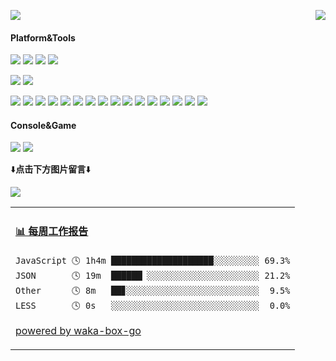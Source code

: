 <p>
  <a href="https://count.getloli.com/"><img src="https://count.getloli.com/get/@Lingyan000.readme"></a>
  <img src="https://weather-icon.journeyad.repl.co/@shiyan?v=1" align="right">
</p>

#### Platform&Tools
[![](https://img.shields.io/badge/OS-RedHat%20Linux-e70c2a?style=flat-square&logo=red-hat&logoColor=ffffff)](https://www.redhat.com/)
[![](https://img.shields.io/badge/Windows-10-2376bc?style=flat-square&logo=windows&logoColor=ffffff)](https://www.microsoft.com/windows/get-windows-10)
[![](https://img.shields.io/badge/IDE-Visual%20Studio-67217a?style=flat-square&logo=visual-studio&logoColor=ffffff)](https://visualstudio.microsoft.com/)
[![](https://img.shields.io/badge/IDE-Visual%20Studio%20Code-blue?style=flat-square&logo=visual-studio-code&logoColor=ffffff)](https://code.visualstudio.com/)

[![](https://img.shields.io/badge/OnePlus-5-f5010c?style=flat-square&logo=oneplus&logoColor=ffffff)](https://www.oneplus.com/)
[![](https://img.shields.io/badge/Redmi-K30%20Ultra-ff6700?style=flat-square&logo=xiaomi&logoColor=ffffff)](https://www.xiaomi.com/)

[![](https://img.shields.io/badge/-Vue.js-3fb984?style=flat-square&logo=vue.js&logoColor=ffffff)](https://vuejs.org/)
[![](https://img.shields.io/badge/-Webpack-8dd6f9?style=flat-square&logo=webpack&logoColor=white)](https://webpack.js.org/)
[![](https://img.shields.io/badge/-TypeScript-007acc?style=flat-square&logo=typescript&logoColor=white)](https://www.typescriptlang.org/)
[![](https://img.shields.io/badge/-CSS3-1572B6?style=flat-square&logo=css3&logoColor=white)](https://www.w3.org/Style/CSS/)
[![](https://img.shields.io/badge/-SqlServer-003545?style=flat-square&logo=microsoft-sql-server&logoColor=white)](https://www.microsoft.com/sql-server/)
[![](https://img.shields.io/badge/-Sass-cc6699?style=flat-square&logo=sass&logoColor=white)](https://sass-lang.com/)
[![](https://img.shields.io/badge/-NPM-cb3837?style=flat-square&logo=npm&logoColor=white)](https://npmjs.com/)
[![](https://img.shields.io/badge/-HTML5-E34F26?style=flat-square&logo=html5&logoColor=white)](https://html.spec.whatwg.org/)
[![](https://img.shields.io/badge/-Git-f05032?style=flat-square&logo=git&logoColor=white)](https://git-scm.com/)
[![](https://img.shields.io/badge/-Subversion-809cc9?style=flat-square&logo=subversion&logoColor=white)](https://tortoisesvn.net/)
[![](https://img.shields.io/badge/-Linux-fcc624?style=flat-square&logo=linux&logoColor=white)](https://www.linuxfoundation.org/)
[![](https://img.shields.io/badge/-JavaScript-f7e018?style=flat-square&logo=javascript&logoColor=white)](https://www.ecma-international.org/)
[![](https://img.shields.io/badge/-Node.js-43853d?style=flat-square&logo=node.js&logoColor=ffffff)](https://nodejs.org/)
[![](https://img.shields.io/badge/-Java-007396?style=flat-square&logo=Java&logoColor=ffffff)](http://www.java.com/)
[![](https://img.shields.io/badge/-Apache-d22128?style=flat-square&logo=apache&logoColor=ffffff)](http://httpd.apache.org/)
[![](https://img.shields.io/badge/-Electron-47848f?style=flat-square&logo=electron&logoColor=ffffff)](https://www.electronjs.org/)
#### Console&Game
[![](https://img.shields.io/badge/-Ubisoft-black?style=flat-square&logo=Ubisoft&logoColor=ffffff)](https://www.ubisoft.com/)
[![](https://img.shields.io/badge/Steam-171a21?style=flat-square&logo=steam&logoColor=ffffff)](https://steamcommunity.com/id/journey_ad)

⬇️**点击下方图片留言**⬇️

[![](https://chat.getloli.com/room/@Lingyan000.github/svg?width=600&height=280&limit=20&theme=light&title=Lingyan000@github:%20~&fontSize=13)](https://chat.getloli.com/room/@Lingyan000.github?title=Lingyan000%E7%9A%84Github%E7%95%99%E8%A8%80%E6%9D%BF)

<table>
<tr>
<td valign="top" width="100%">

<!-- waka-box start -->
#### <a href="https://gist.github.com/7a8c278378e3f0cb8fa4561ca8005b96" target="_blank">📊 每周工作报告</a>
```text
JavaScript 🕓 1h4m ████████████████████░░░░░░░░░ 69.3%
JSON       🕓 19m  ██████▏░░░░░░░░░░░░░░░░░░░░░░ 21.2%
Other      🕓 8m   ██▊░░░░░░░░░░░░░░░░░░░░░░░░░░  9.5%
LESS       🕓 0s   ░░░░░░░░░░░░░░░░░░░░░░░░░░░░░  0.0%
```
<!-- Powered by https://github.com/journey-ad/waka-box-go . -->
<!-- waka-box end -->

[powered by waka-box-go](https://github.com/Lingyan000/waka-box-go)

</td>
</tr>
</table>

<!--
**journey-ad/journey-ad** is a ✨ _special_ ✨ repository because its `README.md` (this file) appears on your GitHub profile.

Here are some ideas to get you started:

- 🔭 I’m currently working on ...
- 🌱 I’m currently learning ...
- 👯 I’m looking to collaborate on ...
- 🤔 I’m looking for help with ...
- 💬 Ask me about ...
- 📫 How to reach me: ...
- 😄 Pronouns: ...
- ⚡ Fun fact: ...
-->
